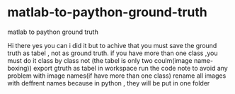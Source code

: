 # matlab-to-paython-ground-truth
matlab to paython ground truth

Hi there 
yes you can i did it
but to achive that you must save the ground truth as tabel , not as ground truth.
if you have more than one class ,you must do it class by class not (the tabel is only two coulm(image name- boxing))
export gtruth as tabel in workspace
run the code 
note
to avoid any problem with image names(if have more than one class) rename all images with deffrent names because in python , they will be put in one folder
